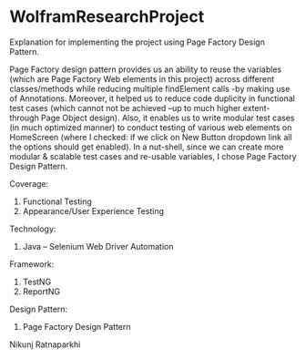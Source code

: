 # WolframResearchProject

Explanation for implementing the project using Page Factory Design Pattern.

Page Factory design pattern provides us an ability to reuse the variables (which are Page Factory Web elements in this
project) across different classes/methods while reducing multiple findElement
calls -by making use of Annotations. Moreover, it helped us to reduce code duplicity
in functional test cases (which cannot not be achieved –up to
much higher extent- through Page Object design). Also, it enables us to write
modular test cases (in much optimized manner) to conduct testing of various
web elements on HomeScreen (where I checked: if we click on New Button
dropdown link all the options should get enabled). In a nut-shell, since we can create more modular & scalable test cases and re-usable variables, I
chose Page Factory Design Pattern.

Coverage:
  1. Functional Testing
  2. Appearance/User Experience Testing

Technology:
  1. Java – Selenium Web Driver Automation

Framework:
  1. TestNG
  2. ReportNG

Design Pattern:
  1. Page Factory Design Pattern

Nikunj Ratnaparkhi
